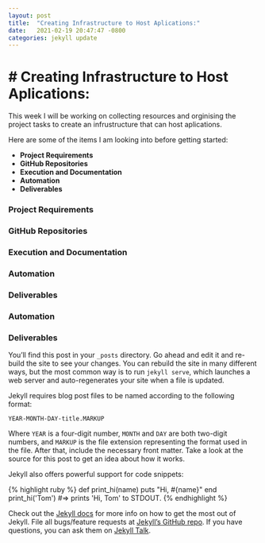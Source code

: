 ```yaml
---
layout: post
title:  "Creating Infrastructure to Host Aplications:"
date:   2021-02-19 20:47:47 -0800
categories: jekyll update
---
```


# #  **Creating Infrastructure to Host Aplications:**

This week I will be working on collecting resources and orginising the project tasks to create an infrustructure that can host aplications.

Here are some of the items I am looking into before getting started:

- **Project Requirements**
- **GitHub Repositories**
- **Execution and Documentation**
- **Automation**
- **Deliverables**





###  **Project Requirements**
 
 

 
###  **GitHub Repositories**




###  **Execution and Documentation**



###  **Automation**


### **Deliverables**



### **Automation**



### **Deliverables** 




You’ll find this post in your `_posts` directory. Go ahead and edit it and re-build the site to see your changes. You can rebuild the site in many different ways, but the most common way is to run `jekyll serve`, which launches a web server and auto-regenerates your site when a file is updated.

Jekyll requires blog post files to be named according to the following format:

`YEAR-MONTH-DAY-title.MARKUP`

Where `YEAR` is a four-digit number, `MONTH` and `DAY` are both two-digit numbers, and `MARKUP` is the file extension representing the format used in the file. After that, include the necessary front matter. Take a look at the source for this post to get an idea about how it works.

Jekyll also offers powerful support for code snippets:

{% highlight ruby %}
def print_hi(name)
  puts "Hi, #{name}"
end
print_hi('Tom')
#=> prints 'Hi, Tom' to STDOUT.
{% endhighlight %}

Check out the [Jekyll docs][jekyll-docs] for more info on how to get the most out of Jekyll. File all bugs/feature requests at [Jekyll’s GitHub repo][jekyll-gh]. If you have questions, you can ask them on [Jekyll Talk][jekyll-talk].

[jekyll-docs]: https://jekyllrb.com/docs/home
[jekyll-gh]:   https://github.com/jekyll/jekyll
[jekyll-talk]: https://talk.jekyllrb.com/
 